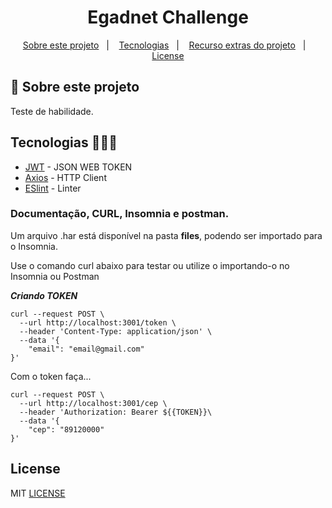 <h1 align="center">Egadnet Challenge</h1>

<p align="center">
  <a href="#about">Sobre este projeto</a>&nbsp;&nbsp;&nbsp;|&nbsp;&nbsp;&nbsp;
  <a href="#tecnologias">Tecnologias</a>&nbsp;&nbsp;&nbsp;|&nbsp;&nbsp;&nbsp;
  <a href="#recursos">Recurso extras do projeto</a>&nbsp;&nbsp;&nbsp;|&nbsp;&nbsp;&nbsp;
  <a href="#license">License</a>
</p>

## :notebook: Sobre este projeto

<div id="about"></div>

Teste de habilidade.

## Tecnologias 🐱‍🏍🎂

<div id="tecnologias"></div>

- [JWT](https://jwt.io/) - JSON WEB TOKEN
- [Axios](https://github.com/axios/axios) - HTTP Client
- [ESlint](https://eslint.org/) - Linter

### Documentação, CURL, Insomnia e postman.

<div id="doc"></div>

Um arquivo .har está disponível na pasta **files**, podendo ser importado para o Insomnia.

Use o comando curl abaixo para testar ou utilize o importando-o no Insomnia ou Postman

**_Criando TOKEN_**

```curl
curl --request POST \
  --url http://localhost:3001/token \
  --header 'Content-Type: application/json' \
  --data '{
	"email": "email@gmail.com"
}'
```

Com o token faça...

```curl
curl --request POST \
  --url http://localhost:3001/cep \
  --header 'Authorization: Bearer ${{TOKEN}}\
  --data '{
	"cep": "89120000"
}'
```

## License

<div id="license"></div>

MIT [LICENSE](LICENSE.md)
